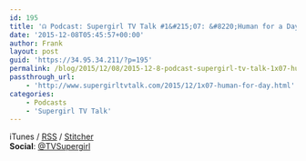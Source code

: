 ```yaml
---
id: 195
title: '☊ Podcast: Supergirl TV Talk #1&#215;07: &#8220;Human for a Day&#8221;'
date: '2015-12-08T05:45:57+00:00'
author: Frank
layout: post
guid: 'https://34.95.34.211/?p=195'
permalink: /blog/2015/12/08/2015-12-8-podcast-supergirl-tv-talk-1x07-human-for-a-day/
passthrough_url:
    - 'http://www.supergirltvtalk.com/2015/12/1x07-human-for-day.html'
categories:
    - Podcasts
    - 'Supergirl TV Talk'
---
```


<div class="
          image-block-outer-wrapper
          layout-caption-below
          design-layout-inline
          
          
          
        " data-test="image-block-inline-outer-wrapper"><figure class="
              sqs-block-image-figure
              intrinsic
            " style="max-width:250px;"><div class="image-block-wrapper" data-animation-override="" data-animation-role="image"><div class="sqs-image-shape-container-element
              
          
        
              
            " style="
                position: relative;
                
                  padding-bottom:100%;
                
                overflow: hidden;
              "><noscript>![](https://images.squarespace-cdn.com/content/v1/5070e334e4b00907bc18faef/1449553045717-B5VSNG9W7SYBYFZ3XXUE/image-asset.png)</noscript>![](https://images.squarespace-cdn.com/content/v1/5070e334e4b00907bc18faef/1449553045717-B5VSNG9W7SYBYFZ3XXUE/image-asset.png)</div></div></figure></div>This is the big reveal we’ve been waiting for! Tim and Frank geek out about “Human for a Day.” *Supergirl*‘s best episode yet brought us a touching story about what truly makes a hero, along with what may be the coolest moment in DC TV history to date.

**Subscribe:** [iTunes](https://itunes.apple.com/us/podcast/supergirl-tv-talk/id961461785)<span style="font-size:14px"> / </span>[RSS](http://feeds.feedburner.com/supergirltvtalk)<span style="font-size:14px"> / </span>[Stitcher](http://www.stitcher.com/podcast/beer-with-geeks/supergirl-tv-talk?refid=stpr)  
**Social**<span style="font-size:14px">: </span>[@TVSupergirl](https://twitter.com/TVSupergirl)

<div class="sqs-audio-embed" data-author="Thought Bubble Audio" data-color-theme="dark" data-design-style="minimal" data-duration-in-ms="" data-mime-type="audio/mpeg" data-show-download="false" data-title="Supergirl TV Talk #1x07: "Human for a Day"" data-url="http://www.podtrac.com/pts/redirect.mp3/archive.org/download/STVT1x07/STVT1x07.mp3"></div>